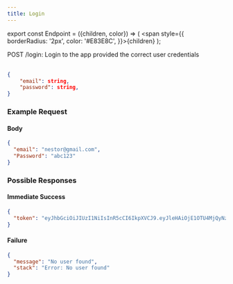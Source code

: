 ```yaml
---
title: Login
---
```


export const Endpoint = ({children, color}) => ( <span style={{
borderRadius: '2px',
color: '#E83E8C',
}}>{children}</span> );

<Endpoint>POST /login</Endpoint>: Login to the app provided the correct user credentials <br></br>

```json
{
    "email": string,
    "password": string,
}
```

### Example Request

#### Body

```json
{
  "email": "nestor@gmail.com",
  "Password": "abc123"
}
```

### Possible Responses

#### Immediate Success

```json
{
  "token": "eyJhbGciOiJIUzI1NiIsInR5cCI6IkpXVCJ9.eyJleHAiOjE1OTU4MjQyNzUsImlhdCI6IjIwMjAtMDctMjdUMDA6MjY6MTUuNzg5NTg0Mi0wNDowMCIsInN1YiI6ImNocmlzIn0.5US2_ITKcfgkpEbfsR-gxXbGPFY6XsgJPcGA5qaBD1M"
}
```

#### Failure

```json
{
  "message": "No user found",
  "stack": "Error: No user found"
}
```
